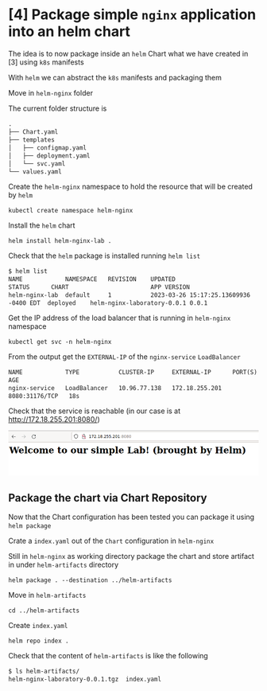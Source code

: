# [4] Package simple `nginx` application into an helm chart

The idea is to now package inside an `helm` Chart what we have created in [3] using `k8s` manifests

With `helm` we can abstract the `k8s` manifests and packaging them

Move in `helm-nginx` folder

The current folder structure is


```
.
├── Chart.yaml
├── templates
│   ├── configmap.yaml
│   ├── deployment.yaml
│   └── svc.yaml
└── values.yaml

```

Create the `helm-nginx` namespace to hold the resource that will be created by `helm`

```
kubectl create namespace helm-nginx
```

Install the `helm` chart

```
helm install helm-nginx-lab .
```

Check that the `helm` package is installed running `helm list`

```
$ helm list
NAME          	NAMESPACE	REVISION	UPDATED                               	STATUS  	CHART                      	APP VERSION
helm-nginx-lab	default  	1       	2023-03-26 15:17:25.13609936 -0400 EDT	deployed	helm-nginx-laboratory-0.0.1	0.0.1      
```

Get the IP address of the load balancer that is running in `helm-nginx` namespace

```
kubectl get svc -n helm-nginx
```

From the output get the `EXTERNAL-IP` of the `nginx-service` `LoadBalancer`

```
NAME            TYPE           CLUSTER-IP     EXTERNAL-IP      PORT(S)          AGE
nginx-service   LoadBalancer   10.96.77.138   172.18.255.201   8080:31176/TCP   18s
```

Check that the service is reachable (in our case is at http://172.18.255.201:8080/)

![welcome_helm](../img/helm-nginx/welcome_helm.png)

## Package the chart via Chart Repository

Now that the Chart configuration has been tested you can package it using `helm package`

Crate a `index.yaml` out of the `Chart` configuration in `helm-nginx`



Still in `helm-nginx` as working directory package the chart and store artifact in under `helm-artifacts` directory

```
helm package . --destination ../helm-artifacts
```

Move in `helm-artifacts`

```
cd ../helm-artifacts
```

Create `index.yaml`

```
helm repo index .
```

Check that the content of `helm-artifacts` is like the following

```
$ ls helm-artifacts/
helm-nginx-laboratory-0.0.1.tgz  index.yaml
```

